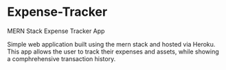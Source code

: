 # Expense-Tracker
MERN Stack Expense Tracker App

Simple web application built using the mern stack and hosted via Heroku. This app allows the user to track their expenses and assets, 
while showing a comphrehensive transaction history. 
